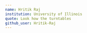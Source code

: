 ```yaml
---
name: Hritik Raj
institution: University of Illinois
quote: Look how the turntables
github_user: Hritik-Raj
---
```


